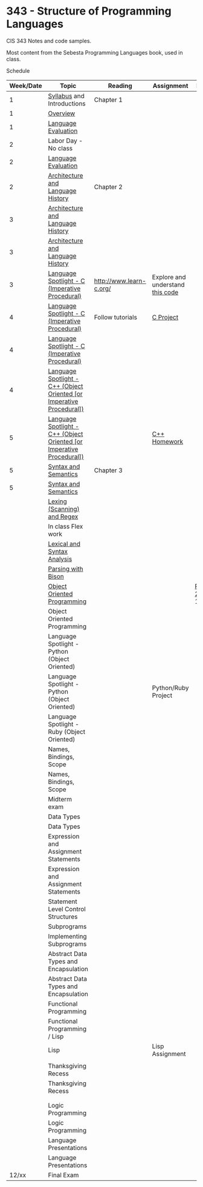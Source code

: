 # 343 - Structure of Programming Languages
CIS 343 Notes and code samples.

Most content from the Sebesta Programming Languages book, used in class.

Schedule

| Week/Date | Topic | Reading | Assignment | Notes |
|------|-------|---------|------------|-------|
| 1  | [Syllabus](./syllabus.md "Class syllabus") and Introductions | Chapter 1 | | |
| 1  | [Overview](https://gitpitch.com/irawoodring/343/master?p=overview "Overview slides") | | |
| 1  | [Language Evaluation](https://gitpitch.com/irawoodring/343/master?p=language-evaluation "Language evaluation slides") | | | |
| 2  | Labor Day - No class | | | |
| 2  | [Language Evaluation](https://gitpitch.com/irawoodring/343/master?p=language-evaluation "Language evaluation slides") | | | |
| 2  | [Architecture and Language History](https://gitpitch.com/irawoodring/343/master?p=history-and-architecture "History and Architecture lecture") | Chapter 2 | | |
| 3  | [Architecture and Language History](https://gitpitch.com/irawoodring/343/master?p=history-and-architecture "History and Architecture lecture") | | | |
| 3  | [Architecture and Language History](https://gitpitch.com/irawoodring/343/master?p=history-and-architecture "History and Architecture lecture") | | | |
| 3  | [Language Spotlight - C (Imperative Procedural)](https://gitpitch.com/irawoodring/343/master?p=c-lectures "C Lecture") | http://www.learn-c.org/ | Explore and understand [this code](https://github.com/irawoodring/pointer_perils "Pointers in C")| |
| 4  | [Language Spotlight - C (Imperative Procedural)](https://gitpitch.com/irawoodring/343/master?p=c-lectures "C Lecture") | Follow tutorials | [C Project](./assignments/reverse-file-in-c.md "Project 1 in C") | |
| 4  | [Language Spotlight - C (Imperative Procedural)](https://gitpitch.com/irawoodring/343/master?p=c-lectures "C Lecture") | |
| 4  | [Language Spotlight - C++ (Object Oriented [or Imperative Procedural])](https://gitpitch.com/irawoodring/343/master?p=cpp-lectures "C++ Lecture")| |
| 5  | [Language Spotlight - C++ (Object Oriented [or Imperative Procedural])](https://gitpitch.com/irawoodring/343/master?p=cpp-lectures "C++ Lecture")| | [C++ Homework](./assignments/basic-cpp.md "Basic C++ Class homework")| |
| 5  | [Syntax and Semantics](https://gitpitch.com/irawoodring/343/master?p=syntax-and-semantics "Syntax and Semantics Lecture") | Chapter 3 | | |
| 5  | [Syntax and Semantics](https://gitpitch.com/irawoodring/343/master?p=syntax-and-semantics "Syntax and Semantics Lecture") | | | |
|   | [Lexing (Scanning) and Regex](https://gitpitch.com/irawoodring/343/master?p=lexing-and-regex "Lex/Flex tutorial and info on Regex") | | | |
|   | In class Flex work | | | |
|   | [Lexical and Syntax Analysis](https://gitpitch.com/irawoodring/343/master?p=lexical-and-syntax-analysis "Lexing/Parsing notes.")| | | |
|   | [Parsing with Bison](https://gitpitch.com/irawoodring/343/master?p=parsing-with-bison "Parsing with Bison")| | | |
|   | [Object Oriented Programming](https://gitpitch.com/irawoodring/343/master?p=object-oriented-programming "ADTs and OO") | | | [Project 2](https://github.com/irawoodring/343-language-creation-flex-and-bison) Due 10/30 |
|   | Object Oriented Programming | | | |
|   | Language Spotlight - Python (Object Oriented)| | | |
|   | Language Spotlight - Python (Object Oriented)| | Python/Ruby Project | |
|   | Language Spotlight - Ruby (Object Oriented)| | | |
|   | Names, Bindings, Scope | | | |
|   | Names, Bindings, Scope | | | |
|   | Midterm exam | | | |
|   | Data Types | | | |
|   | Data Types | | | |
|   | Expression and Assignment Statements | | | |
|   | Expression and Assignment Statements | | | |
|   | Statement Level Control Structures | | | |
|   | Subprograms | | | |
|   | Implementing Subprograms | | | |
|   | Abstract Data Types and Encapsulation | | | |
|   | Abstract Data Types and Encapsulation | | | |
|   | Functional Programming | | | |
|   | Functional Programming / Lisp | | | |
|   | Lisp | | Lisp Assignment | |
|   | | |  | |
|   | Thanksgiving Recess | | | |
|   | Thanksgiving Recess | | | |
|   | | | | |
|   | | | | |
|   | Logic Programming | | | |
|   | Logic Programming | | | |
|   | Language Presentations | | | |
|   | Language Presentations | | | |
|   12/xx | Final Exam | | | |
